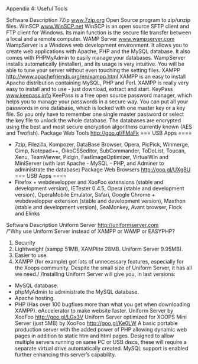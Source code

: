 Appendix 4: Useful Tools


Software 	Description
7Zip
www.7zip.org 
Open Source program to zip/unzip files.
WinSCP
www.WinSCP.net 
	WinSCP is an open source SFTP client and FTP client for Windows. Its main function is the secure file transfer between a local and a remote computer.
WAMP Server
www.wampserver.com 
WampServer is a Windows web development environment. It allows you to create web applications with Apache, PHP and the MySQL database. It also comes with PHPMyAdmin to easily manage your databases.
WampServer installs automatically (installer), and its usage is very intuitive. You will be able to tune your server without even touching the setting files.
XAMPP 
http://www.apachefriends.org/en/xampp.html 
XAMPP is an easy to install Apache distribution containing MySQL, PHP and Perl. XAMPP is really very easy to install and to use - just download, extract and start.
KeyPass
www.keepass.info 
KeePass is a free open source password manager, which helps you to manage your passwords in a secure way. You can put all your passwords in one database, which is locked with one master key or a key file. So you only have to remember one single master password or select the key file to unlock the whole database. The databases are encrypted using the best and most secure encryption algorithms currently known (AES and Twofish).
Package Web Tools
http://goo.gl/FMaFk 
=== USB Apps ====
- 7zip, Filezilla, Kompozer, DataBase Browser, Opera, PicPick, Winmerge, Gimp, Notepad++, OikoCSSeditor, SubCommander, ToDoList, Toucan, Xenu, TeamViewer, Pidgin, FastImageOptimizer, VirtualWin and MiniServer (with last Apache - MySQL - PHP, and Adminer to administrate the database)
Package Web Browsers
http://goo.gl/UXg8U 
=== USB Apps ====
- Firefox + webdevelopper and XooFoo extensions (stable and development version), IETester 0.4.5, Opera (stable and development version), OperaMobile Emulator, Safari, Google Chrome + webdevelopper extension (stable and development version), Maxthon (stable and development version), SeaMonkey, Avant browser, Flock and Elinks

Software 	Description
Uniform Server
http://uniformserver.com  
/"Why use Uniform Server instead of XAMPP or WAMP or EASYPHP?
1. Security
2. Lightweight (xampp 51MB, XAMPlite 28MB. Uniform Server 9.95MB).
3. Easier to use.
4. XAMPP (for example) got lots of unnecessary features, especially for the Xoops community. Despite the small size of Uniform Server, it has all we need./ /Installing Uniform Server will give you, in last versions:
- MySQL database.
- phpMyAdmin to administrate the MySQL database.
- Apache hosting.
- PHP (Has over 100 bugfixes more than what you get when downloading XAMPP).
eAccelerator to make website faster.
Uniform Server by XooFoo
http://goo.gl/LGx3V 
Uniform Server optimized for XOOPS
Mini Server (just 5MB) by XooFoo
http://goo.gl/Ke0LW 
A basic portable production server with the added power of PHP allowing dynamic web pages in addition to static htm and html pages.
Designed to allow multiple servers running on same PC or USB discs, these will require a separate virtual drive automatically created. 
MySQL support is enabled further enhancing this server’s capability.
	
	
	
	

 
